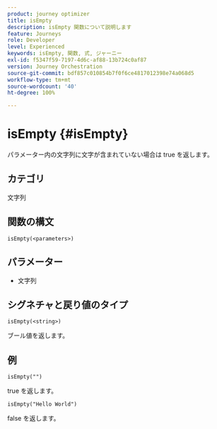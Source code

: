 ```yaml
---
product: journey optimizer
title: isEmpty
description: isEmpty 関数について説明します
feature: Journeys
role: Developer
level: Experienced
keywords: isEmpty, 関数, 式, ジャーニー
exl-id: f5347f59-7197-4d6c-af88-13b724c0af87
version: Journey Orchestration
source-git-commit: bdf857c010854b7f0f6ce4817012398e74a068d5
workflow-type: tm+mt
source-wordcount: '40'
ht-degree: 100%

---
```


# isEmpty {#isEmpty}

パラメーター内の文字列に文字が含まれていない場合は true を返します。

## カテゴリ

文字列

## 関数の構文

`isEmpty(<parameters>)`

## パラメーター

* 文字列

## シグネチャと戻り値のタイプ

`isEmpty(<string>)`

ブール値を返します。

## 例

`isEmpty("")`

true を返します。

`isEmpty("Hello World")`

false を返します。
